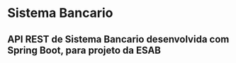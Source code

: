 # Sistema Bancario
## API REST de Sistema Bancario desenvolvida com Spring Boot, para projeto da ESAB
